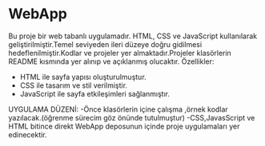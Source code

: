 # WebApp
Bu proje bir web tabanlı uygulamadır. HTML, CSS ve JavaScript kullanılarak geliştirilmiştir.Temel seviyeden ileri düzeye doğru gidilmesi hedeflenilmiştir.Kodlar ve projeler yer almaktadır.Projeler klasörlerin README kısmında yer alınıp ve açıklanmış olucaktır.
Özellikler:
- HTML ile sayfa yapısı oluşturulmuştur.
- CSS ile tasarım ve stil verilmiştir.
- JavaScript ile sayfa etkileşimleri sağlanmıştır.
  
UYGULAMA DÜZENİ:
-Önce klasörlerin içine çalışma ,örnek kodlar yazılacak.(öğrenme sürecim göz önünde tutulmuştur)
-CSS,JavasScript ve HTML bitince direkt WebApp deposunun içinde proje uygulamaları yer edinecektir.
